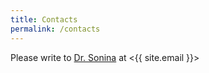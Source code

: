 ```yaml
---
title: Contacts
permalink: /contacts
---
```


Please write to <a href="https://www.utsc.utoronto.ca/dls/snejina-sonina" title="Snejina Sonina on University of Toronto Scarborough site" target="_blank">Dr. Sonina</a> at <{{ site.email }}>
